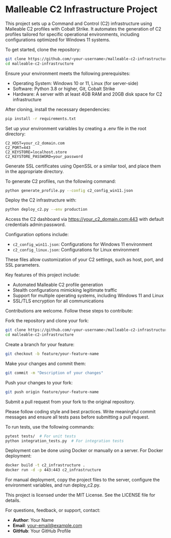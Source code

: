 
# Malleable C2 Infrastructure Project

This project sets up a Command and Control (C2) infrastructure using Malleable C2 profiles with Cobalt Strike. It automates the generation of C2 profiles tailored for specific operational environments, including configurations optimized for Windows 11 systems.

To get started, clone the repository:

```bash
git clone https://github.com/<your-username>/malleable-c2-infrastructure.git
cd malleable-c2-infrastructure
```

Ensure your environment meets the following prerequisites:

- Operating System: Windows 10 or 11, Linux (for server-side)
- Software: Python 3.8 or higher, Git, Cobalt Strike
- Hardware: A server with at least 4GB RAM and 20GB disk space for C2 infrastructure

After cloning, install the necessary dependencies:

```bash
pip install -r requirements.txt
```

Set up your environment variables by creating a .env file in the root directory:

```env
C2_HOST=your_c2_domain.com
C2_PORT=443
C2_KEYSTORE=localhost.store
C2_KEYSTORE_PASSWORD=your_password
```

Generate SSL certificates using OpenSSL or a similar tool, and place them in the appropriate directory.

To generate C2 profiles, run the following command:

```bash
python generate_profile.py --config c2_config_win11.json
```

Deploy the C2 infrastructure with:

```bash
python deploy_c2.py --env production
```

Access the C2 dashboard via https://your_c2_domain.com:443 with default credentials admin:password.

Configuration options include:

- `c2_config_win11.json`: Configurations for Windows 11 environment
- `c2_config_linux.json`: Configurations for Linux environment

These files allow customization of your C2 settings, such as host, port, and SSL parameters.

Key features of this project include:

- Automated Malleable C2 profile generation
- Stealth configurations mimicking legitimate traffic
- Support for multiple operating systems, including Windows 11 and Linux
- SSL/TLS encryption for all communications

Contributions are welcome. Follow these steps to contribute:

Fork the repository and clone your fork:

```bash
git clone https://github.com/<your-username>/malleable-c2-infrastructure.git
cd malleable-c2-infrastructure
```

Create a branch for your feature:

```bash
git checkout -b feature/your-feature-name
```

Make your changes and commit them:

```bash
git commit -m "Description of your changes"
```

Push your changes to your fork:

```bash
git push origin feature/your-feature-name
```

Submit a pull request from your fork to the original repository.

Please follow coding style and best practices. Write meaningful commit messages and ensure all tests pass before submitting a pull request.

To run tests, use the following commands:

```bash
pytest tests/  # For unit tests
python integration_tests.py  # For integration tests
```

Deployment can be done using Docker or manually on a server. For Docker deployment:

```bash
docker build -t c2_infrastructure .
docker run -d -p 443:443 c2_infrastructure
```

For manual deployment, copy the project files to the server, configure the environment variables, and run deploy_c2.py.

This project is licensed under the MIT License. See the LICENSE file for details.

For questions, feedback, or support, contact:

- **Author**: Your Name
- **Email**: your-email@example.com
- **GitHub**: Your GitHub Profile
